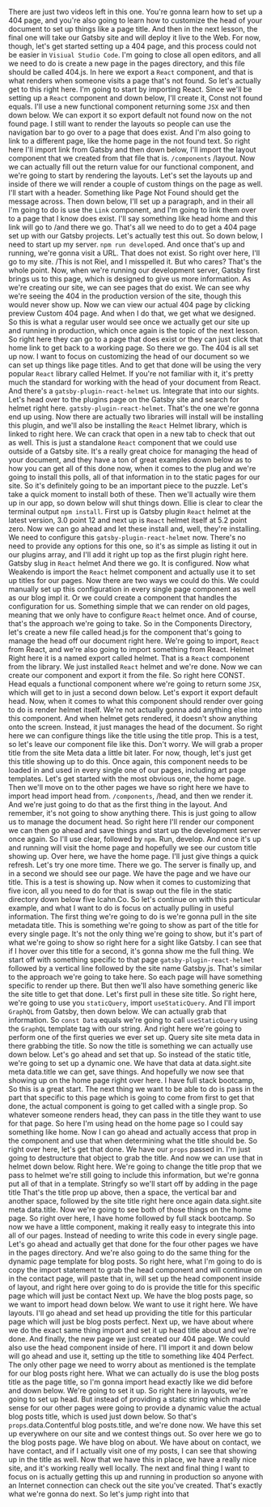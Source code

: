 There are just two videos left in this one. You're gonna learn how to set up a 404 page, and you're also going to learn how to customize the head of your document to set up things like a page title. And then in the next lesson, the final one will take our Gatsby site and will deploy it live to the Web. For now, though, let's get started setting up a 404 page, and this process could not be easier in `Visiual Studio Code`. I'm going to close all open editors, and all we need to do is create a new page in the pages directory, and this file should be called 404.js. In here we export a `React` component, and that is what renders when someone visits a page that's not found. So let's actually get to this right here. I'm going to start by importing React. Since we'll be setting up a `React` component and down below, I'll create it, Const not found equals. I'll use a new functional component returning some `JSX` and then down below. We can export it so export default not found now on the not found page. I still want to render the layouts so people can use the navigation bar to go over to a page that does exist. And I'm also going to link to a different page, like the home page in the not found text. So right here I'll import link from Gatsby and then down below, I'll import the layout component that we created from that file that is. `/components` /layout. Now we can actually fill out the return value for our functional component, and we're going to start by rendering the layouts. Let's set the layouts up and inside of there we will render a couple of custom things on the page as well. I'll start with a header. Something like Page Not Found should get the message across. Then down below, I'll set up a paragraph, and in their all I'm going to do is use the  `Link` component, and I'm going to link them over to a page that I know does exist. I'll say something like head home and this link will go to /and there we go. That's all we need to do to get a 404 page set up with our Gatsby projects. Let's actually test this out. So down below, I need to start up my server. `npm run develop`ed. And once that's up and running, we're gonna visit a URL. That does not exist. So right over here, I'll go to my site. /This is not Riel, and I misspelled it. But who cares? That's the whole point. Now, when we're running our development server, Gatsby first brings us to this page, which is designed to give us more information. As we're creating our site, we can see pages that do exist. We can see why we're seeing the 404 in the production version of the site, though this would never show up. Now we can view our actual 404 page by clicking preview Custom 404 page. And when I do that, we get what we designed. So this is what a regular user would see once we actually get our site up and running in production, which once again is the topic of the next lesson. So right here they can go to a page that does exist or they can just click that home link to get back to a working page. So there we go. The 404 is all set up now. I want to focus on customizing the head of our document so we can set up things like page titles. And to get that done will be using the very popular `React` library called Helmet. If you're not familiar with it, it's pretty much the standard for working with the head of your document from React. And there's a `gatsby-plugin-react-helmet` us. Integrate that into our sights. Let's head over to the plugins page on the Gatsby site and search for helmet right here. `gatsby-plugin-react-helmet`. That's the one we're gonna end up using. Now there are actually two libraries will install will be installing this plugin, and we'll also be installing the `React` Helmet library, which is linked to right here. We can crack that open in a new tab to check that out as well. This is just a standalone `React` component that we could use outside of a Gatsby site. It's a really great choice for managing the head of your document, and they have a ton of great examples down below as to how you can get all of this done now, when it comes to the plug and we're going to install this polls, all of that information in to the static pages for our site. So it's definitely going to be an important piece to the puzzle. Let's take a quick moment to install both of these. Then we'll actually wire them up in our app, so down below will shut things down. Ellie is clear to clear the terminal output `npm install`. First up is Gatsby plugin `React` helmet at the latest version, 3.0 point 12 and next up is `React` helmet itself at 5.2 point zero. Now we can go ahead and let these install and, well, they're installing. We need to configure this `gatsby-plugin-react-helmet` now. There's no need to provide any options for this one, so it's as simple as listing it out in our plugins array, and I'll add it right up top as the first plugin right here. Gatsby slug in `React` helmet And there we go. It is configured. Now what Weakendo is import the `React` helmet component and actually use it to set up titles for our pages. Now there are two ways we could do this. We could manually set up this configuration in every single page component as well as our blog impl it. Or we could create a component that handles the configuration for us. Something simple that we can render on old pages, meaning that we only have to configure `React` helmet once. And of course, that's the approach we're going to take. So in the Components Directory, let's create a new file called head.js for the component that's going to manage the head off our document right here. We're going to import, `React` from React, and we're also going to import something from React. Helmet Right here it is a named export called helmet. That is a `React` component from the library. We just installed `React` helmet and we're done. Now we can create our component and export it from the file. So right here CONST. Head equals a functional component where we're going to return some `JSX`, which will get to in just a second down below. Let's export it export default head. Now, when it comes to what this component should render over going to do is render helmet itself. We're not actually gonna add anything else into this component. And when helmet gets rendered, it doesn't show anything onto the screen. Instead, it just manages the head of the document. So right here we can configure things like the title using the title prop. This is a test, so let's leave our component file like this. Don't worry. We will grab a proper title from the site Meta data a little bit later. For now, though, let's just get this title showing up to do this. Once again, this component needs to be loaded in and used in every single one of our pages, including art page templates. Let's get started with the most obvious one, the home page. Then we'll move on to the other pages we have so right here we have to import head import head from. `/components`, /head, and then we render it. And we're just going to do that as the first thing in the layout. And remember, it's not going to show anything there. This is just going to allow us to manage the document head. So right here I'll render our component we can then go ahead and save things and start up the development server once again. So I'll use clear, followed by `npm`. Run, develop. And once it's up and running will visit the home page and hopefully we see our custom title showing up. Over here, we have the home page. I'll just give things a quick refresh. Let's try one more time. There we go. The server is finally up, and in a second we should see our page. We have the page and we have our title. This is a test is showing up. Now when it comes to customizing that five icon, all you need to do for that is swap out the file in the static directory down below five Icahn.Co. So let's continue on with this particular example, and what I want to do is focus on actually pulling in useful information. The first thing we're going to do is we're gonna pull in the site metadata title. This is something we're going to show as part of the title for every single page. It's not the only thing we're going to show, but it's part of what we're going to show so right here for a sight like Gatsby. I can see that if I hover over this title for a second, it's gonna show me the full thing. We start off with something specific to that page `gatsby-plugin-react-helmet` followed by a vertical line followed by the site name Gatsby.js. That's similar to the approach we're going to take here. So each page will have something specific to render up there. But then we'll also have something generic like the site title to get that done. Let's first pull in these site title. So right here, we're going to use you `staticQuery`, import `useStaticQuery`. And I'll import `GraphQL` from Gatsby, then down below. We can actually grab that information. So `const Data` equals we're going to call `useStaticQuery` using the `GraphQL` template tag with our string. And right here we're going to perform one of the first queries we ever set up. Query site site meta data in there grabbing the title. So now the title is something we can actually use down below. Let's go ahead and set that up. So instead of the static title, we're going to set up a dynamic one. We have that data at data.sight.site meta data.title we can get, save things. And hopefully we now see that showing up on the home page right over here. I have full stack bootcamp, So this is a great start. The next thing we want to be able to do is pass in the part that specific to this page which is going to come from first to get that done, the actual component is going to get called with a single prop. So whatever someone renders head, they can pass in the title they want to use for that page. So here I'm using head on the home page so I could say something like home. Now I can go ahead and actually access that prop in the component and use that when determining what the title should be. So right over here, let's get that done. We have our `props` passed in. I'm just going to destructure that object to grab the title. And now we can use that in helmet down below. Right here. We're going to change the title prop that we pass to helmet we're still going to include this information, but we're gonna put all of that in a template. Stringfy so we'll start off by adding in the page title That's the title prop up above, then a space, the vertical bar and another space, followed by the site title right here once again data.sight.site meta data.title. Now we're going to see both of those things on the home page. So right over here, I have home followed by full stack bootcamp. So now we have a little component, making it really easy to integrate this into all of our pages. Instead of needing to write this code in every single page. Let's go ahead and actually get that done for the four other pages we have in the pages directory. And we're also going to do the same thing for the dynamic page template for blog posts. So right here, what I'm going to do is copy the import statement to grab the head component and will continue on in the contact page, will paste that in, will set up the head component inside of layout, and right here over going to do is provide the title for this specific page which will just be contact Next up. We have the blog posts page, so we want to import head down below. We want to use it right here. We have layouts. I'll go ahead and set head up providing the title for this particular page which will just be blog posts perfect. Next up, we have about where we do the exact same thing import and set it up head title about and we're done. And finally, the new page we just created our 404 page. We could also use the head component inside of here. I'll import it and down below will go ahead and use it, setting up the title to something like 404 Perfect. The only other page we need to worry about as mentioned is the template for our blog posts right here. What we can actually do is use the blog posts title as the page title, so I'm gonna import head exactly like we did before and down below. We're going to set it up. So right here in layouts, we're going to set up head. But instead of providing a static string which made sense for our other pages were going to provide a dynamic value the actual blog posts title, which is used just down below. So that's `props`.data.Contentful blog posts.title, and we're done now. We have this set up everywhere on our site and we contest things out. So over here we go to the blog posts page. We have blog on about. We have about on contact, we have contact, and if I actually visit one of my posts, I can see that showing up in the title as well. Now that we have this in place, we have a really nice site, and it's working really well locally. The next and final thing I want to focus on is actually getting this up and running in production so anyone with an Internet connection can check out the site you've created. That's exactly what we're gonna do next. So let's jump right into that